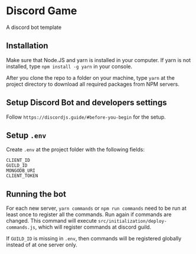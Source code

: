 # Discord Game

A discord bot template

## Installation

Make sure that Node.JS and yarn is installed in your computer. If yarn is not installed, type `npm install -g yarn` in your console.

After you clone the repo to a folder on your machine, type `yarn` at the project directory to download all required packages from NPM servers.

## Setup Discord Bot and developers settings

Follow `https://discordjs.guide/#before-you-begin` for the setup.

## Setup `.env`

Create `.env` at the project folder with the following fields:

```
CLIENT_ID
GUILD_ID
MONGODB_URI
CLIENT_TOKEN
```
## Running the bot

For each new server, `yarn commands` or `npm run commands` need to be run at least once to register all the commands. Run again if commands are changed. This command will execute `src/initialization/deploy-commands.js`, which will register commands at discord guild.

If `GUILD_ID` is missing in `.env`, then commands will be registered globally instead of at one server only.

